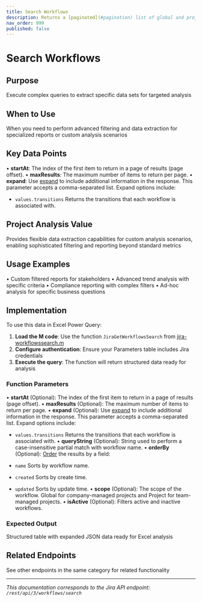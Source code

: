 ```yaml
---
title: Search Workflows
description: Returns a [paginated](#pagination) list of global and project workflows. If workflow names are specified in the query string, details of those workflo...
nav_order: 999
published: false
---
```


# Search Workflows

## Purpose
Execute complex queries to extract specific data sets for targeted analysis

## When to Use
When you need to perform advanced filtering and data extraction for specialized reports or custom analysis scenarios

## Key Data Points
• **startAt**: The index of the first item to return in a page of results (page offset).
• **maxResults**: The maximum number of items to return per page.
• **expand**: Use [expand](#expansion) to include additional information in the response. This parameter accepts a comma-separated list. Expand options include:

 *  `values.transitions` Returns the transitions that each workflow is associated with.

## Project Analysis Value
Provides flexible data extraction capabilities for custom analysis scenarios, enabling sophisticated filtering and reporting beyond standard metrics

## Usage Examples
• Custom filtered reports for stakeholders
• Advanced trend analysis with specific criteria
• Compliance reporting with complex filters
• Ad-hoc analysis for specific business questions

## Implementation
To use this data in Excel Power Query:

1. **Load the M code**: Use the function `JiraGetWorkflowsSearch` from [jira-workflowssearch.m](../assets/jira-workflowssearch.m)
2. **Configure authentication**: Ensure your Parameters table includes Jira credentials
3. **Execute the query**: The function will return structured data ready for analysis

### Function Parameters
• **startAt** (Optional): The index of the first item to return in a page of results (page offset).
• **maxResults** (Optional): The maximum number of items to return per page.
• **expand** (Optional): Use [expand](#expansion) to include additional information in the response. This parameter accepts a comma-separated list. Expand options include:

 *  `values.transitions` Returns the transitions that each workflow is associated with.
• **queryString** (Optional): String used to perform a case-insensitive partial match with workflow name.
• **orderBy** (Optional): [Order](#ordering) the results by a field:

 *  `name` Sorts by workflow name.
 *  `created` Sorts by create time.
 *  `updated` Sorts by update time.
• **scope** (Optional): The scope of the workflow. Global for company-managed projects and Project for team-managed projects.
• **isActive** (Optional): Filters active and inactive workflows.

### Expected Output
Structured table with expanded JSON data ready for Excel analysis

## Related Endpoints
See other endpoints in the same category for related functionality

---
*This documentation corresponds to the Jira API endpoint: `/rest/api/3/workflows/search`*
